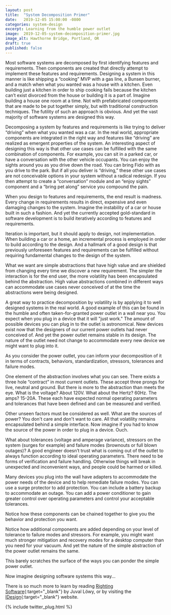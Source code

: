 ```yaml
---
layout: post
title:  "System Decomposition Primer"
date:   2019-12-05 15:00:00 -0800
categories: system-design
excerpt: Learning from the humble power outlet
image:  2019-12-05-system-decomposition-primer.jpg
image_alt: Hawthorne Bridge, Portland, OR
draft: true
published: false
---
```


Most software systems are decomposed by first identifying features and requirements. Then components are created that directly attempt to implement these features and requirements. Designing a system in this manner is like shipping a “cooking” MVP with a gas line, a Bunsen burner, and a match when what you wanted was a house with a kitchen. Even building just a kitchen in order to ship cooking fails because the kitchen can’t exist divorced from the house or building it is a part of. Imagine building a house one room at a time. Not with prefabricated components that are made to be put together simply, but with traditional construction techniques. The futility of such an approach is obvious. And yet the vast majority of software systems are designed this way.
 
Decomposing a system by features and requirements is like trying to deliver “driving” when what you wanted was a car. In the real world, appropriate components are integrated in the right way and features like “driving” are realized as emergent properties of the system. An interesting aspect of designing this way is that other use cases can be fulfilled with the same combination of components. For example, you can sit in a parked car, or have a conversation with the other vehicle occupants. You can enjoy the sights around you as you drive down the road. You can bring Fido with as you drive to the park. But if all you deliver is “driving,” these other use cases are not conceivable options in your system without a radical redesign. If you then attempt to create a “conversation” module and an “enjoy sights” component and a “bring pet along” service you compound the pain.
 
When you design to features and requirements, the end result is madness. Every change in requirements results in direct, expensive and even damaging changes to the system. Imagine the instability of a car or house built in such a fashion. And yet the currently accepted gold-standard in software development is to build iteratively according to features and requirements.
 
Iteration is important, but it should apply to design, not implementation. When building a car or a home, an incremental process is employed in order to build according to the design. And a hallmark of a good design is that previously unforeseen features and requirements can be fulfilled without requiring fundamental changes to the design of the system.
 
What we want are simple abstractions that have high value and are shielded from changing every time we discover a new requirement. The simpler the interaction is for the end user, the more volatility has been encapsulated behind the abstraction. High value abstractions combined in different ways can accommodate use cases never conceived of at the time the abstractions were being designed.
 
A great way to practice decomposition by volatility is by applying it to well designed systems in the real world. A good example of this can be found in the humble and often taken-for-granted power outlet in a wall near you. You expect when you plug in a device that it will "just work." The amount of possible devices you can plug in to the outlet is astronomical. New devices exist now that the designers of our current power outlets had never conceived of. And yet the power outlet remains stable in its design. The nature of the outlet need not change to accommodate every new device we might want to plug into it.
 
As you consider the power outlet, you can inform your decomposition of it in terms of contracts, behaviors, standardization, stressors, tolerances and failure modes. 
 
One element of the abstraction involves what you can see. There exists a three hole “contract” in most current outlets. These accept three prongs for live, neutral and ground. But there is more to the abstraction than meets the eye. What is the voltage? About 120V. What about the Hertz? 60Hz. The amps? 15-20A. These each have expected normal operating parameters and tolerances that have been defined and can be measured and verified.
 
Other unseen factors must be considered as well. What are the sources of power? You don't care and don't want to care. All that volatility remains encapsulated behind a simple interface. Now imagine if you had to know the source of the power in order to plug in a device. Ouch.
 
What about tolerances (voltage and amperage variance), stressors on the system (surges for example) and failure modes (brownouts or full blown outages)? A good engineer doesn’t trust what is coming out of the outlet to always function according to ideal operating parameters. There need to be forms of verification and failure handling. Otherwise things will break in unexpected and inconvenient ways, and people could be harmed or killed.
 
Many devices you plug into the wall have adapters to accommodate the power needs of the device and to help remediate failure modes. You can use a surge protector to add protection. You can include a battery backup to accommodate an outage. You can add a power conditioner to gain greater control over operating parameters and control your acceptable tolerances.
 
Notice how these components can be chained together to give you the behavior and protection you want. 
 
Notice how additional components are added depending on your level of tolerance to failure modes and stressors. For example, you might want much stronger mitigation and recovery modes for a desktop computer than you need for your vacuum. And yet the nature of the simple abstraction of the power outlet remains the same.
 
This barely scratches the surface of the ways you can ponder the simple power outlet.
 
Now imagine designing software systems this way...

There is so much more to learn by reading [Righting Software](https://rightingsoftware.org){:target="_blank"} by Juval Löwy, or by visiting the [IDesign](https://idesign.net){:target="_blank"} website.

{% include twitter_plug.html %}